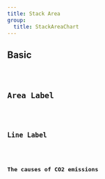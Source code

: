 ```yaml
---
title: Stack Area
group:
  title: StackAreaChart
---
```


## Basic

<code src="./basic.tsx" />

## Area Label

<code src="./area-label.tsx" />

## Line Label

<code src="./line-label.tsx" />

## The causes of CO2 emissions

<code src="./co2.tsx">
